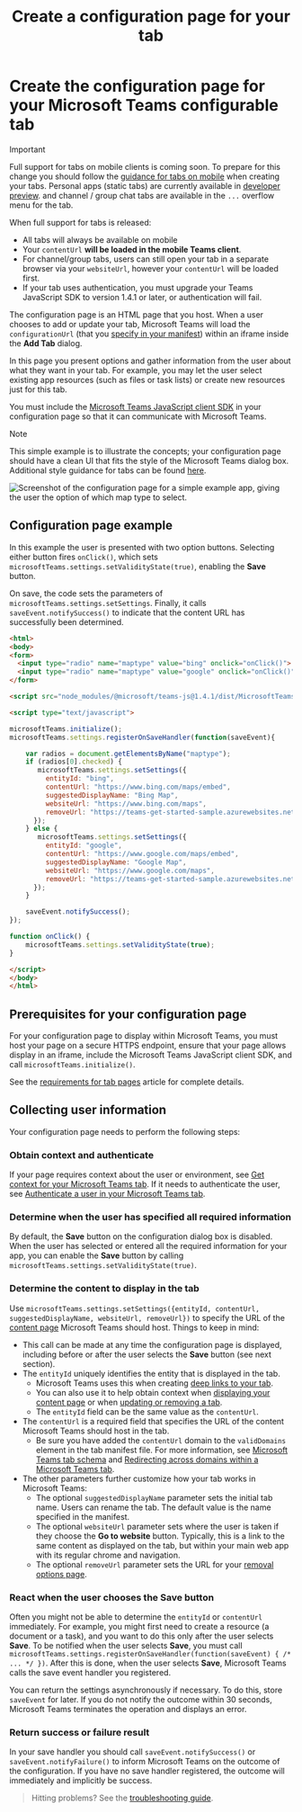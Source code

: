 ﻿---
title: Create a configuration page for your tab
description: Describes how to create and use a configuration page in a tab
keywords: teams tabs configuration
---

# Create the configuration page for your Microsoft Teams configurable tab

> [!Important]
> Full support for tabs on mobile clients is coming soon. To prepare for this change you should follow the [guidance for tabs on mobile](~/resources/design/framework/tabs-mobile.md) when creating your tabs. Personal apps (static tabs) are currently available in [developer preview](~/resources/dev-preview/developer-preview-intro.md). and channel / group chat tabs are available in the `...` overflow menu for the tab.
>
> When full support for tabs is released:
>
> * All tabs will always be available on mobile
> * Your `contentUrl` **will be loaded in the mobile Teams client**.
> * For channel/group tabs, users can still open your tab in a separate browser via your `websiteUrl`, however your `contentUrl` will be loaded first.
> * If your tab uses authentication, you must upgrade your Teams JavaScript SDK to version 1.4.1 or later, or authentication will fail.

The configuration page is an HTML page that you host. When a user chooses to add or update your tab, Microsoft Teams will load the `configurationUrl` (that you [specify in your manifest](~/concepts/apps/apps-package.md)) within an iframe inside the **Add Tab** dialog.

In this page you present options and gather information from the user about what they want in your tab. For example, you may let the user select existing app resources (such as files or task lists) or create new resources just for this tab.

You must include the [Microsoft Teams JavaScript client SDK](/javascript/api/overview/msteams-client) in your configuration page so that it can communicate with Microsoft Teams.

> [!NOTE]
> This simple example is to illustrate the concepts; your configuration page should have a clean UI that fits the style of the Microsoft Teams dialog box. Additional style guidance for tabs can be found [here](~/resources/design/framework/tabs.md).

![Screenshot of the configuration page for a simple example app, giving the user the option of which map type to select.](~/assets/images/tab_configui.png)

## Configuration page example

In this example the user is presented with two option buttons. Selecting either button fires `onClick()`, which sets `microsoftTeams.settings.setValidityState(true)`, enabling the **Save** button.

On save, the code sets the parameters of `microsoftTeams.settings.setSettings`. Finally, it calls `saveEvent.notifySuccess()` to indicate that the content URL has successfully been determined.

```HTML
<html>
<body>
<form>
  <input type="radio" name="maptype" value="bing" onclick="onClick()"> Bing Maps<br>
  <input type="radio" name="maptype" value="google" onclick="onClick()"> Google Maps
</form>

<script src="node_modules/@microsoft/teams-js@1.4.1/dist/MicrosoftTeams.min.js"></script>

<script type="text/javascript">  

microsoftTeams.initialize();
microsoftTeams.settings.registerOnSaveHandler(function(saveEvent){

    var radios = document.getElementsByName("maptype");
    if (radios[0].checked) {
       microsoftTeams.settings.setSettings({
         entityId: "bing",
         contentUrl: "https://www.bing.com/maps/embed",
         suggestedDisplayName: "Bing Map",
         websiteUrl: "https://www.bing.com/maps",
         removeUrl: "https://teams-get-started-sample.azurewebsites.net/tabremove.html",
      });
    } else {
       microsoftTeams.settings.setSettings({
         entityId: "google",
         contentUrl: "https://www.google.com/maps/embed",
         suggestedDisplayName: "Google Map",
         websiteUrl: "https://www.google.com/maps",
         removeUrl: "https://teams-get-started-sample.azurewebsites.net/tabremove.html",
      });
    }

    saveEvent.notifySuccess();
});

function onClick() {
    microsoftTeams.settings.setValidityState(true);
}

</script>
</body>
</html>
```

## Prerequisites for your configuration page

For your configuration page to display within Microsoft Teams, you must host your page on a secure HTTPS endpoint, ensure that your page allows display in an iframe, include the Microsoft Teams JavaScript client SDK, and call `microsoftTeams.initialize()`.

See the [requirements for tab pages](~/resources/general/requirements.md) article for complete details.

## Collecting user information

Your configuration page needs to perform the following steps:

### Obtain context and authenticate

If your page requires context about the user or environment, see [Get context for your Microsoft Teams tab](~/concepts/tabs/tabs-context.md). If it needs to authenticate the user, see [Authenticate a user in your Microsoft Teams tab](~/concepts/authentication/authentication.md).

### Determine when the user has specified all required information

By default, the **Save** button on the configuration dialog box is disabled. When the user has selected or entered all the required information for your app, you can enable the **Save** button by calling `microsoftTeams.settings.setValidityState(true)`.

### Determine the content to display in the tab

Use `microsoftTeams.settings.setSettings({entityId, contentUrl, suggestedDisplayName, websiteUrl, removeUrl})` to specify the URL of the [content page](~/concepts/tabs/tabs-content.md) Microsoft Teams should host. Things to keep in mind:

* This call can be made at any time the configuration page is displayed, including before or after the user selects the **Save** button (see next section).
* The `entityId` uniquely identifies the entity that is displayed in the tab.
  * Microsoft Teams uses this when creating [deep links to your tab](~/concepts/deep-links.md).
  * You can also use it to help obtain context when [displaying your content page](~/concepts/tabs/tabs-content.md) or when [updating or removing a tab](~/concepts/tabs/tabs-update-remove.md).
  * The `entityId` field can be the same value as the `contentUrl`.
* The `contentUrl` is a required field that specifies the URL of the content Microsoft Teams should host in the tab.
  * Be sure you have added the `contentUrl` domain to the `validDomains` element in the tab manifest file. For more information, see [Microsoft Teams tab schema](~/resources/schema/manifest-schema.md) and [Redirecting across domains within a Microsoft Teams tab](~/concepts/tabs/cross-domain.md).
* The other parameters further customize how your tab works in Microsoft Teams:
  * The optional `suggestedDisplayName` parameter sets the initial tab name. Users can rename the tab. The default value is the name specified in the manifest.
  * The optional `websiteUrl` parameter sets where the user is taken if they choose the **Go to website** button. Typically, this is a link to the same content as displayed on the tab, but within your main web app with its regular chrome and navigation.
  * The optional `removeUrl` parameter sets the URL for your [removal options page](~/concepts/tabs/tabs-update-remove.md#removing-a-tab).

### React when the user chooses the Save button

Often you might not be able to determine the `entityId` or `contentUrl` immediately. For example, you might first need to create a resource (a document or a task), and you want to do this only after the user selects **Save**. To be notified when the user selects **Save**, you must call `microsoftTeams.settings.registerOnSaveHandler(function(saveEvent) { /* ... */ })`. After this is done, when the user selects **Save**, Microsoft Teams calls the save event handler you registered.

You can return the settings asynchronously if necessary. To do this, store `saveEvent` for later. If you do not notify the outcome within 30 seconds, Microsoft Teams terminates the operation and displays an error.

### Return success or failure result

In your save handler you should call `saveEvent.notifySuccess()` or `saveEvent.notifyFailure()` to inform Microsoft Teams on the outcome of the configuration. If you have no save handler registered, the outcome will immediately and implicitly be success.

>Hitting problems? See the [troubleshooting guide](~/troubleshoot/troubleshoot.md).
